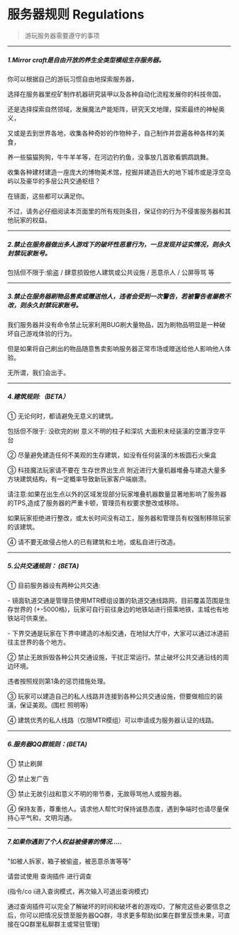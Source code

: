 # 服务器规则 Regulations

> 游玩服务器需要遵守的事项
------

##### 1.Mirror craft是自由开放的养生全类型模组生存服务器。

你可以根据自己的游玩习惯自由地探索服务器，

选择在服务器里挖矿制作机器研究装甲以及各种自动化流程发展你的科技帝国，

还是选择探索自然领域，发展魔法产能矩阵，研究天文地理，探索最终的神秘奥义，

又或是去到世界各地，收集各种奇妙的作物种子，自己制作并尝遍各种各样的美食，

养一些猫猫狗狗，牛牛羊羊等，在河边钓钓鱼，没事放几首歌看鹦鹉跳舞。

收集各种建材建造一座庞大的博物美术馆，挖掘并建造巨大的地下城市或是浮空岛屿以及豪华的多层公共交通枢纽？

在镜面，这些都可以满足你。

不过，请务必仔细阅读本页面里的所有规则条目，保证你的行为不侵害服务器和其他玩家的权益。

------

##### 2.禁止在服务器做出多人游戏下的破坏性恶意行为，一旦发现并证实情况，则永久封禁玩家账号。

包括但不限于:偷盗 / 肆意损毁他人建筑或公共设施 / 恶意杀人 / 公屏辱骂 等

------

##### 3.禁止在服务器刷物品售卖或赠送他人，违者会受到一次警告，若被警告者屡教不改，则永久封禁玩家账号。

我们服务器并没有命令禁止玩家利用BUG刷大量物品，因为刷物品明显是一种破坏自己游戏体验的行为。

但是如果将自己刷出的物品随意售卖影响服务器正常市场或赠送给他人影响他人体验。

无所谓，我们会出手。

------

##### 4.建筑规则:（BETA）

① 无论何时，都请避免无意义的建筑。

包括但不限于: 没砍完的树 意义不明的柱子和深坑 大面积未经装潢的空置浮空平台 

② 尽量避免建造任何不美观的生存建筑，如没有任何装潢的木板圆石火柴盒

③ 科技魔法玩家请不要在 生存世界出生点 附近进行大量机器堆叠与建造大量多方块建筑结构，有一定概率导致新玩家客户端崩溃。

请注意:如果在出生点以外的区域发现部分玩家堆叠机器数量显著地影响了服务器的TPS,造成了服务器的严重卡顿，管理员有权要求整改或移除。

如果玩家拒绝进行整改，或太长时间没有动工，服务器和管理员有权强制移除玩家的该建筑。

④ 请不要无故侵占他人的已有建筑和土地，或私自进行改造。

------

##### 5.公共交通规则： (BETA) 

① 目前服务器设有两种公共交通:

\- 镜面轨道交通是管理员使用MTR模组设置的轨道交通线路网，目前覆盖范围是生存世界的 (+-5000格)，玩家可自行前往身边的地铁站进行搭乘地铁，主城也有地铁站可供乘坐。

\- 下界交通是玩家在下界中建造的冰船交通，在地狱大厅中，大家可以通过冰道前往主世界的各个地方。

② 禁止无故拆毁各种公共交通设施，干扰正常运行。禁止破坏公共交通沿线的周边环境。

违者按照规则第1条的惩罚措施处理。

③ 玩家可以建造自己的私人线路并连接到各种公共交通设施，但要做相应的装潢，保证美观。(围栏 照明等)

④ 建筑优秀的私人线路（仅限MTR模组）可以申请成为服务器认证的线路。

------

##### 6.服务器QQ群规则：(BETA)

① 禁止刷屏

② 禁止发广告

③ 禁止无故引战和意义不明的带节奏，无故辱骂他人或服务器。

④ 保持友善，尊重他人。请求他人帮忙时保持诚恳态度，遇到争端时也请尽量保持心平气和，文明沟通。

------

##### 7.如果你遇到了个人权益被侵害的情况.....

"如被人拆家，箱子被偷盗，被恶意杀害等等"

请尝试使用 查询插件 进行调查

(指令/co i进入查询模式，再次输入可退出查询模式)

通过查询插件可以完全了解破坏的时间和破坏者的游戏ID，了解完这些必要信息之后，你可以把情况反馈至服务器QQ群，寻求更多帮助(如果在群里反馈未果，可直接在QQ群里私聊群主或常驻管理)